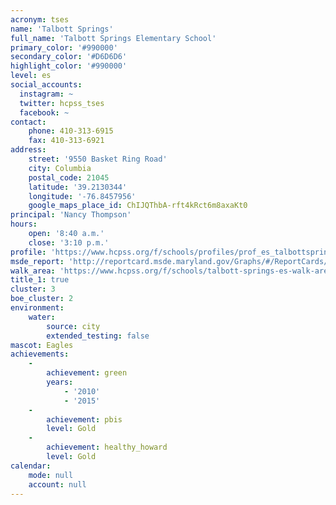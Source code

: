 ```yaml
---
acronym: tses
name: 'Talbott Springs'
full_name: 'Talbott Springs Elementary School'
primary_color: '#990000'
secondary_color: '#D6D6D6'
highlight_color: '#990000'
level: es
social_accounts:
  instagram: ~
  twitter: hcpss_tses
  facebook: ~
contact:
    phone: 410-313-6915
    fax: 410-313-6921
address:
    street: '9550 Basket Ring Road'
    city: Columbia
    postal_code: 21045
    latitude: '39.2130344'
    longitude: '-76.8457956'
    google_maps_place_id: ChIJQThbA-rft4kRct6m8axaKt0
principal: 'Nancy Thompson'
hours:
    open: '8:40 a.m.'
    close: '3:10 p.m.'
profile: 'https://www.hcpss.org/f/schools/profiles/prof_es_talbottsprings.pdf'
msde_report: 'http://reportcard.msde.maryland.gov/Graphs/#/ReportCards/ReportCardSchool/1//1/13/0609/'
walk_area: 'https://www.hcpss.org/f/schools/talbott-springs-es-walk-area.pdf'
title_1: true
cluster: 3
boe_cluster: 2
environment:
    water:
        source: city
        extended_testing: false
mascot: Eagles
achievements:
    -
        achievement: green
        years:
            - '2010'
            - '2015'
    -
        achievement: pbis
        level: Gold
    -
        achievement: healthy_howard
        level: Gold
calendar:
    mode: null
    account: null
---
```


